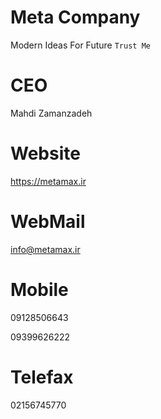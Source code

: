 # Meta Company
Modern Ideas For Future
`Trust Me`

# CEO
Mahdi Zamanzadeh

# Website
https://metamax.ir

# WebMail
info@metamax.ir

# Mobile
09128506643

09399626222

# Telefax
02156745770
